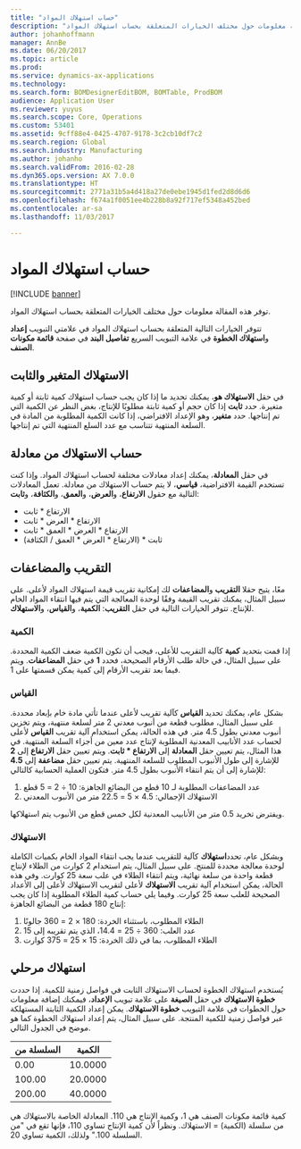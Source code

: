 ```yaml
---
title: "حساب استهلاك المواد"
description: "توفر هذه المقالة معلومات حول مختلف الخيارات المتعلقة بحساب استهلاك المواد."
author: johanhoffmann
manager: AnnBe
ms.date: 06/20/2017
ms.topic: article
ms.prod: 
ms.service: dynamics-ax-applications
ms.technology: 
ms.search.form: BOMDesignerEditBOM, BOMTable, ProdBOM
audience: Application User
ms.reviewer: yuyus
ms.search.scope: Core, Operations
ms.custom: 53401
ms.assetid: 9cff88e4-0425-4707-9178-3c2cb10df7c2
ms.search.region: Global
ms.search.industry: Manufacturing
ms.author: johanho
ms.search.validFrom: 2016-02-28
ms.dyn365.ops.version: AX 7.0.0
ms.translationtype: HT
ms.sourcegitcommit: 2771a31b5a4d418a27de0ebe1945d1fed2d8d6d6
ms.openlocfilehash: f674a1f0051ee4b228b8a92f717ef5348a452bed
ms.contentlocale: ar-sa
ms.lasthandoff: 11/03/2017

---
```


# <a name="calculate-material-consumption"></a>حساب استهلاك المواد

[!INCLUDE [banner](../includes/banner.md)]

توفر هذه المقالة معلومات حول مختلف الخيارات المتعلقة بحساب استهلاك المواد. 

تتوفر الخيارات التالية المتعلقة بحساب استهلاك المواد في علامتي التبويب **إعداد** و**استهلاك الخطوة** في علامة التبويب السريع **تفاصيل البند** في صفحة **قائمة مكونات الصنف**.

## <a name="variable-and-constant-consumption"></a>الاستهلاك المتغير والثابت
‏‫في حقل **الاستهلاك هو**، يمكنك تحديد ما إذا كان يجب حساب استهلاك كمية ثابتة أو كمية متغيرة.  حدد **ثابت** إذا كان حجم أو كمية ثابتة مطلوبًا للإنتاج، بغض النظر عن الكمية التي تم إنتاجها.‬ حدد **متغير**، وهو الإعداد الافتراضي، إذا كانت الكمية المطلوبة من المادة في السلعة المنتهية تتناسب مع عدد السلع المنتهية التي تم إنتاجها.

## <a name="calculating-consumption-from-a-formula"></a>حساب الاستهلاك من معادلة
في حقل **المعادلة**، يمكنك إعداد معادلات مختلفة لحساب استهلاك المواد. وإذا كنت تستخدم القيمة الافتراضية، **قياسي**، لا يتم حساب الاستهلاك من معادلة. تعمل المعادلات التالية مع حقول **الارتفاع**، و**العرض**، و**العمق**، و**الكثافة**، و**ثابت**:

-   الارتفاع \* ثابت
-   الارتفاع \* العرض \* ثابت
-   الارتفاع \* العرض \* العمق \* ثابت
-   (الارتفاع \* العرض \* العمق / الكثافة) \* ثابت

## <a name="rounding-up-and-multiples"></a>التقريب والمضاعفات
معًا، يتيح حقلا **التقريب** و**المضاعفات** لك إمكانية تقريب قيمة استهلاك المواد لأعلى. على سبيل المثال، يمكنك تقريب القيمة وفقًا لوحدة المعالجة التي يتم فيها انتقاء المواد الخام للإنتاج. تتوفر الخيارات التالية في حقل **التقريب**: **الكمية**، و**القياس**، و**الاستهلاك**.

### <a name="quantity"></a>الكمية

إذا قمت بتحديد **كمية** كآلية التقريب للأعلى، فيجب أن تكون الكمية ضعف الكمية المحددة. على سبيل المثال، في حالة طلب الأرقام الصحيحة، فحدد **1** في حقل **المضاعفات**. ويتم فيما بعد تقريب الأرقام إلى كمية يمكن قسمتها على 1.

### <a name="measurement"></a>القياس

بشكل عام، يمكنك تحديد **القياس** كآلية تقريب لأعلى عندما تأتي مادة خام بإبعاد محددة. على سبيل المثال، مطلوب قطعة من أنبوب معدني 2 متر لسلعة منتهية، ويتم تخزين أنبوب معدني بطول 4.5 متر. في هذه الحالة، يمكن استخدام آلية تقريب **القياس** لأعلى لحساب عدد الأنابيب المعدنية المطلوبة لإنتاج عدد معين من أجزاء السلعة المنتهية. في هذا المثال، يتم تعيين حقل **‬‏‫المعادلة** إلى **الارتفاع \* ثابت**. ويتم تعيين حقل **الارتفاع** إلى **2** للإشارة إلى طول الأنبوب المطلوب للسلعة المنتهية.‬ يتم تعيين حقل **مضاعفة** إلى **4.5** للإشارة إلى أن يتم انتقاء الأنبوب بطول 4.5 متر. فتكون العملية الحسابية كالتالي:

1.  عدد المضاعفات المطلوبة لـ 10 قطع من البضائع الجاهزة: 10 ÷ 2 = 5 قطع
2.  الاستهلاك الإجمالي: 4.5 × 5 = 22.5 متر من الأنبوب المعدني

ويفترض تخريد 0.5 متر من الأنابيب المعدنية لكل خمس قطع من الأنبوب يتم استهلاكها.

### <a name="consumption"></a>الاستهلاك

وبشكل عام، تحدد**استهلاك** كآلية للتقريب عندما يجب انتقاء المواد الخام بكميات الكاملة لوحدة معالجة محددة للمنتج. على سبيل المثال، يتم استخدام 2 كوارت من الطلاء لإنتاج قطعة واحدة من سلعة نهائية، ويتم انتقاء الطلاء في علب سعة 25 كوارت. وفي هذه الحالة، يمكن استخدام آلية تقريب **الاستهلاك** لأعلى لتقريب الاستهلاك لأعلى إلى الأعداد الصحيحة للعلب سعة 25 كوارت. وفيما يلي حساب كمية الطلاء المطلوبة إذا كان يجب إنتاج 180 قطعة من البضائع الجاهزة:

1.  الطلاء المطلوب، باستثناء الخردة: 180 × 2 = 360 جالونًا
2.  عدد العلب: 360 ÷ 25 = 14.4، الذي يتم تقريبه إلى 15
3.  الطلاء المطلوب، بما في ذلك الخردة: 15 × 25 = 375 كوارت

## <a name="step-consumption"></a>استهلاك مرحلي
يُستخدم استهلاك الخطوة لحساب الاستهلاك الثابت في فواصل زمنية للكمية. إذا حددت **خطوة الاستهلاك** في حقل **الصيغة** على علامة تبويب **الإعداد**، فيمكنك إضافة معلومات حول الخطوات في علامة التبويب **خطوة الاستهلاك**. يمكن إعداد الكمية الثابتة المستهلكة عبر فواصل زمنية للكمية المنتجة. على سبيل المثال، يتم إعداد استهلاك الخطوة كما هو موضح في الجدول التالي.

| السلسلة من | الكمية |
|-------------|----------|
| 0.00        | 10.0000  |
| 100.00      | 20.0000  |
| 200.00      | 40.0000  |

كمية قائمة مكونات الصنف هي 1، وكمية الإنتاج هي 110. المعادلة الخاصة بالاستهلاك هي من سلسلة (الكمية) = الاستهلاك. ونظراً لأن كمية الإنتاج تساوي 110، فإنها تقع في "من السلسلة 100." ولذلك، الكمية تساوي 20.





